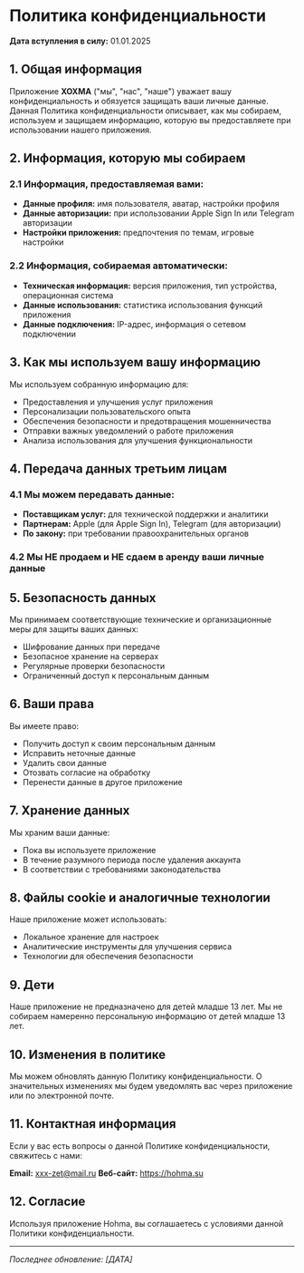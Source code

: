 # Политика конфиденциальности

**Дата вступления в силу:** 01.01.2025

## 1. Общая информация

Приложение **XOXMA** ("мы", "нас", "наше") уважает вашу конфиденциальность и обязуется защищать ваши личные данные. Данная Политика конфиденциальности описывает, как мы собираем, используем и защищаем информацию, которую вы предоставляете при использовании нашего приложения.

## 2. Информация, которую мы собираем

### 2.1 Информация, предоставляемая вами:

- **Данные профиля:** имя пользователя, аватар, настройки профиля
- **Данные авторизации:** при использовании Apple Sign In или Telegram авторизации
- **Настройки приложения:** предпочтения по темам, игровые настройки

### 2.2 Информация, собираемая автоматически:

- **Техническая информация:** версия приложения, тип устройства, операционная система
- **Данные использования:** статистика использования функций приложения
- **Данные подключения:** IP-адрес, информация о сетевом подключении

## 3. Как мы используем вашу информацию

Мы используем собранную информацию для:

- Предоставления и улучшения услуг приложения
- Персонализации пользовательского опыта
- Обеспечения безопасности и предотвращения мошенничества
- Отправки важных уведомлений о работе приложения
- Анализа использования для улучшения функциональности

## 4. Передача данных третьим лицам

### 4.1 Мы можем передавать данные:

- **Поставщикам услуг:** для технической поддержки и аналитики
- **Партнерам:** Apple (для Apple Sign In), Telegram (для авторизации)
- **По закону:** при требовании правоохранительных органов

### 4.2 Мы НЕ продаем и НЕ сдаем в аренду ваши личные данные

## 5. Безопасность данных

Мы принимаем соответствующие технические и организационные меры для защиты ваших данных:

- Шифрование данных при передаче
- Безопасное хранение на серверах
- Регулярные проверки безопасности
- Ограниченный доступ к персональным данным

## 6. Ваши права

Вы имеете право:

- Получить доступ к своим персональным данным
- Исправить неточные данные
- Удалить свои данные
- Отозвать согласие на обработку
- Перенести данные в другое приложение

## 7. Хранение данных

Мы храним ваши данные:

- Пока вы используете приложение
- В течение разумного периода после удаления аккаунта
- В соответствии с требованиями законодательства

## 8. Файлы cookie и аналогичные технологии

Наше приложение может использовать:

- Локальное хранение для настроек
- Аналитические инструменты для улучшения сервиса
- Технологии для обеспечения безопасности

## 9. Дети

Наше приложение не предназначено для детей младше 13 лет. Мы не собираем намеренно персональную информацию от детей младше 13 лет.

## 10. Изменения в политике

Мы можем обновлять данную Политику конфиденциальности. О значительных изменениях мы будем уведомлять вас через приложение или по электронной почте.

## 11. Контактная информация

Если у вас есть вопросы о данной Политике конфиденциальности, свяжитесь с нами:

**Email:** xxx-zet@mail.ru
**Веб-сайт:** https://hohma.su

## 12. Согласие

Используя приложение Hohma, вы соглашаетесь с условиями данной Политики конфиденциальности.

---

_Последнее обновление: [ДАТА]_
